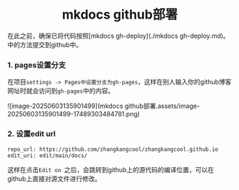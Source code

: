<h1 align="center">mkdocs github部署</h1>




 

在此之前，确保已将代码按照[mkdocs gh-deploy](./mkdocs gh-deploy.md)。中的方法提交到github中。



### 1. pages设置分支

在项目`settings -> Pages中设置分支为gh-pages`，这样在别人输入你的github博客网址时就会访问到`gh-pages`中的内容。

![image-20250603135901499](mkdocs github部署.assets/image-20250603135901499-17489303484781.png)



### 2. 设置edit url

```shell
repo_url: https://github.com/zhangkangcool/zhangkangcool.github.io
edit_uri: edit/main/docs/
```

这样在点击`Edit on `之后，会跳转到github上的源代码的编译位置，可以在github上直接对源文件进行修改。
